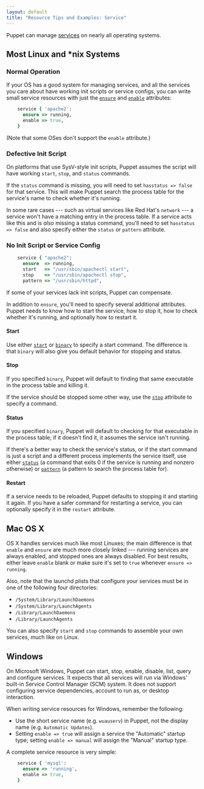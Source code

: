 ```yaml
---
layout: default
title: "Resource Tips and Examples: Service"
---
```


[service]: /references/3.6.latest/type.html#service
[ensure]: /references/3.6.latest/type.html#service-attribute-ensure
[enable]: /references/3.6.latest/type.html#service-attribute-enable
[start]: /references/3.6.latest/type.html#service-attribute-start
[binary]: /references/3.6.latest/type.html#service-attribute-binary
[stop]: /references/3.6.latest/type.html#service-attribute-stop
[status]: /references/3.6.latest/type.html#service-attribute-status
[pattern]: /references/3.6.latest/type.html#service-attribute-pattern


Puppet can manage [services][service] on nearly all operating systems.

## Most Linux and \*nix Systems

### Normal Operation

If your OS has a good system for managing services, and all the services you care about have working init scripts or service configs, you can write small service resources with just the [`ensure`][ensure] and [`enable`][enable] attributes:

~~~ ruby
    service { 'apache2':
      ensure => running,
      enable => true,
    }
~~~

(Note that some OSes don't support the `enable` attribute.)

### Defective Init Script

On platforms that use SysV-style init scripts, Puppet assumes the script will have working `start`, `stop`, and `status` commands.

If the `status` command is missing, you will need to set `hasstatus => false` for that service. This will make Puppet search the process table for the service's name to check whether it's running.

In some rare cases --- such as virtual services like Red Hat's `network` --- a service won't have a matching entry in the process table. If a service acts like this and is _also_ missing a status command, you'll need to set `hasstatus => false` and also specify either the `status` or `pattern` attribute.

### No Init Script or Service Config

~~~ ruby
    service { "apache2":
      ensure  => running,
      start   => "/usr/sbin/apachectl start",
      stop    => "/usr/sbin/apachectl stop",
      pattern => "/usr/sbin/httpd",
~~~

If some of your services lack init scripts, Puppet can compensate.

In addition to `ensure`, you'll need to specify several additional attributes. Puppet needs to know how to start the service, how to stop it, how to check whether it's running, and optionally how to restart it.

#### Start

Use either [`start`][start] or [`binary`][binary] to specify a start command. The difference is that `binary` will also give you default behavior for stopping and status.

#### Stop

If you specified `binary`, Puppet will default to finding that same executable in the process table and killing it.

If the service should be stopped some other way, use the [`stop`][stop] attribute to specify a command.

#### Status

If you specified `binary`, Puppet will default to checking for that executable in the process table; if it doesn't find it, it assumes the service isn't running.

If there's a better way to check the service's status, or if the start command is just a script and a different process implements the service itself, use either [`status`][status] (a command that exits 0 if the service is running and nonzero otherwise) or [`pattern`][pattern] (a pattern to search the process table for).

#### Restart

If a service needs to be reloaded, Puppet defaults to stopping it and starting it again. If you have a safer command for restarting a service, you can optionally specify it in the `restart` attribute.

## Mac OS X

OS X handles services much like most Linuxes; the main difference is that `enable` and `ensure` are much more closely linked --- running services are always enabled, and stopped ones are always disabled. For best results, either leave `enable` blank or make sure it's set to `true` whenever `ensure => running`.

Also, note that the launchd plists that configure your services must be in one of the following four directories:

* `/System/Library/LaunchDaemons`
* `/System/Library/LaunchAgents`
* `/Library/LaunchDaemons`
* `/Library/LaunchAgents`

You can also specify `start` and `stop` commands to assemble your own services, much like on Linux.

## Windows

On Microsoft Windows, Puppet can start, stop, enable, disable, list, query and configure services. It expects that all services will run via Windows' built-in Service Control Manager (SCM) system. It does not support configuring service dependencies, account to run as, or desktop interaction.

When writing service resources for Windows, remember the following:

* Use the short service name (e.g. `wuauserv`) in Puppet, not the display name (e.g. `Automatic Updates`).
* Setting `enable => true` will assign a service the "Automatic" startup type; setting `enable => manual` will assign the "Manual" startup type.

A complete service resource is very simple:

~~~ ruby
    service { 'mysql':
      ensure => 'running',
      enable => true,
    }
~~~

